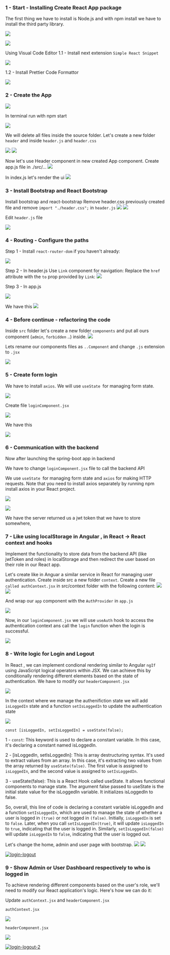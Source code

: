 ### 1 -  Start - Installing Create React App package 

The first thing we have to install is Node.js and with npm install
we have to install the third party library.

![](img/start/install-third-party-library-npm-1.png)

![](img/start/install-third-party-library-npm-2.png)
 
   Using Visual Code Editor
  1.1 -  Install next extension `Simple React Snippet`

![](img/start/simple-react-snippet.png)

  1.2 -  Install Prettier Code Formattor

  ![](img/start/prettier.png)

### 2 -  Create the App

![](img/start/command-creating-app.png)

In terminal run with npm start

![](img/start/npm-start.png)

We will delete all files inside the source folder.
Let's create a new folder `header` and inside `header.js` and `header.css`

![](img/header/header-js-1.png)
![](img/header/header-css.png)

Now let's use Header component in new created App component.
Create app.js file in ./src/...
![](img/header/app-js.png)

In index.js let's render the ui 
![](img/header/index-js.png)

### 3 -  Install Bootstrap and React Bootstrap

Install bootstrap and react-bootstrap
Remove header.css previously created file and remove `import "./header.css";` in `header.js`
![](img/header/npm-install-bootstrap.png) 
![](img/header/npm-install-react-bootstrap.png)

Edit `header.js` file

![](img/header/header-js-2.png)

### 4 -  Routing - Configure the paths

Step 1 - Install `react-router-dom` if you haven't already:

![](img/routing-header/terminal-install-react-router-dom.png)

Step 2 - In header.js
Use `Link` component for navigation:
Replace the `href` attribute with the `to` prop provided by `Link`:
![](img/routing-header/header-js.png)

Step 3 - In app.js

![](img/routing-header/app-js.png)

We have this 
![](img/routing-header/result.png)

### 4 -  Before continue - refactoring the code
 Inside  `src` folder let's create a new folder `components` and put all ours component (`admin`, `forbidden` ..) inside.
![](img/refactoring/components-folder.png)

Lets rename our components files as `..Component` and change `.js` extension to `.jsx`

![](img/refactoring/refactoring.png)


### 5 -  Create form login

We have to install `axios`.
We will use `useState `for managing form state.

![](img/form-login/installing-axios.png)

Create file `loginComponent.jsx`

![](img/form-login/login-component-jsx-1.png)

We have this 

![](img/form-login/result-1.png)

### 6 -  Communication with the backend

Now after launching the spring-boot app in backend

We have to change `loginComponent.jsx` file to call the backend API

We use `useState `for managing form state and `axios` for making HTTP requests. Note that you need to install axios separately by running npm install axios in your React project.

![](img/form-login/login-component-jsx-2.png)

![](img/form-login/result-2.png)

We have the server returned us a jwt token that we have to store somewhere, 


### 7 - Like using localStorage in Angular , in React -> React context and hooks

Implement the functionality to store data from the backend API (like jwtToken and roles) in localStorage and then redirect the user based on their role in our React app.

Let's create like in Anguar a similar service in React for managing user authentication. 
Create inside src a new folder `context`.
Create a new file `called authContext.jsx` in src/context folder with the following content:
![](img/auth-context/structure-aut-context.png)
![](img/auth-context/auth-context.png)


And wrap our `app` component with the `AuthProvider` in `app.js`

![](img/auth-context/app-js.png)

Now, in our `loginComponent.jsx` we will use `useAuth` hook to access the authentication context ans call the `login` function when the 
login is successful.

![](img/auth-context/login-component.png)


### 8 - Write logic for Login and Logout

In React , we can implement condional rendering similar to Angular `ngIf` using JavaScript logical operators within JSX.
We can achieve this by conditionally rendering different elements based on the state of authentication.
We have to modify our `headerComponent.jsx`

![](img/login-logout-logic/header-component-1.png)


In the context where we manage the authenifiction state we will add `isLoggedIn` state and a function `setIsLoggedIn` to update the authentication state

![](img/login-logout-logic/auth-context.png)

`const [isLoggedIn, setIsLoggedIn] = useState(false);`


1 - `const`: This keyword is used to declare a constant variable. In this case, it's declaring a constant named isLoggedIn.

2 - [isLoggedIn, setIsLoggedIn]: This is array destructuring syntax. It's used to extract values from an array. In this case, it's extracting two values from the array returned by `useState(false)`. The first value is assigned to `isLoggedIn`, and the second value is assigned to `setIsLoggedIn`.

3 - useState(false): This is a React Hook called useState. It allows functional components to manage state. The argument false passed to useState is the initial state value for the isLoggedIn variable. It initializes isLoggedIn to false.

So, overall, this line of code is declaring a constant variable isLoggedIn and a function `setIsLoggedIn`, which are used to manage the state of whether a user is logged in `(true)` or not logged in `(false)`. Initially, `isLoggedIn` is set to `false`. Later, when you call `setIsLoggedIn(true)`, it will update `isLoggedIn` to `true`, indicating that the user is logged in. Similarly, `setIsLoggedIn(false)` will update `isLoggedIn` to `false`, indicating that the user is logged out.

 
 Let's change the home, admin and user page with bootstrap.
 ![](img/login-logout-logic/home-component-bootstrap.png)
 ![](img/login-logout-logic/home-component-rendered.png)

[![login-logout](img/login-logout-logic/youtube-thumb.png)](https://youtu.be/SQShJEMMiIc "login-logout")


### 9 - Show Admin or User Dashboard respectively to who is logged in

To achieve rendering different components based on the user's role, we'll need to modify our React application's logic. 
Here's how we can do it:


Update `authContext.jsx` and `headerComponent.jsx`

`authContext.jsx`

![](img/login-logout-logic/auth-context-2.png)

`headerComponent.jsx`

![](img/login-logout-logic/header-component-2.png)






[![login-logout-2](img/login-logout-logic/youtube-thumb-2.png)](https://youtu.be/7qrI-jyATbk "login-logout-2")
